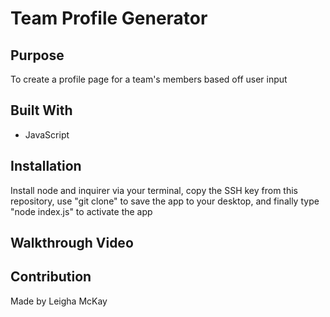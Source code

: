 # Team Profile Generator

## Purpose 
To create a profile page for a team's members based off user input

## Built With 
* JavaScript

## Installation
Install node and inquirer via your terminal, copy the SSH key from this repository, use "git clone" to save the app to your desktop, and finally type "node index.js" to activate the app

## Walkthrough Video 

## Contribution
Made by Leigha McKay